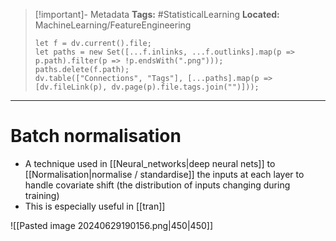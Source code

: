 > [!important]- Metadata
> **Tags:** #StatisticalLearning 
> **Located:** MachineLearning/FeatureEngineering
> ```dataviewjs
> let f = dv.current().file;
> let paths = new Set([...f.inlinks, ...f.outlinks].map(p => p.path).filter(p => !p.endsWith(".png")));
> paths.delete(f.path);
> dv.table(["Connections", "Tags"], [...paths].map(p => [dv.fileLink(p), dv.page(p).file.tags.join("")]));
> ```

___
# Batch normalisation
- A technique used in [[Neural_networks|deep neural nets]] to [[Normalisation|normalise / standardise]] the inputs at each layer to handle covariate shift (the distribution of inputs changing during training)
- This is especially useful in [[tran]]

![[Pasted image 20240629190156.png|450|450]]